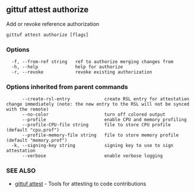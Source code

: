 ## gittuf attest authorize

Add or revoke reference authorization

```
gittuf attest authorize [flags]
```

### Options

```
  -f, --from-ref string   ref to authorize merging changes from
  -h, --help              help for authorize
  -r, --revoke            revoke existing authorization
```

### Options inherited from parent commands

```
      --create-rsl-entry             create RSL entry for attestation change immediately (note: the new entry to the RSL will not be synced with the remote)
      --no-color                     turn off colored output
      --profile                      enable CPU and memory profiling
      --profile-CPU-file string      file to store CPU profile (default "cpu.prof")
      --profile-memory-file string   file to store memory profile (default "memory.prof")
  -k, --signing-key string           signing key to use to sign attestation
      --verbose                      enable verbose logging
```

### SEE ALSO

* [gittuf attest](gittuf_attest.md)	 - Tools for attesting to code contributions

